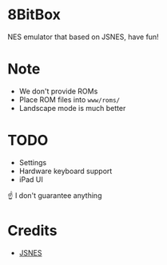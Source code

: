 # 8BitBox

NES emulator that based on JSNES, have fun!

# Note

- We don't provide ROMs
- Place ROM files into `www/roms/`
- Landscape mode is much better

# TODO

- Settings
- Hardware keyboard support
- iPad UI

☝️ I don't guarantee anything

# Credits

- [JSNES](https://github.com/bfirsh/jsnes)